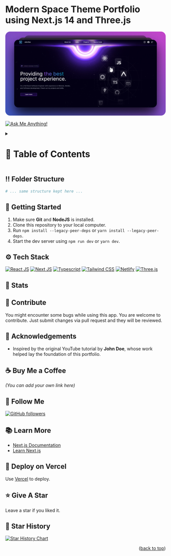 <a name="readme-top"></a>

# Modern Space Theme Portfolio using Next.js 14 and Three.js

![Modern Space Theme Portfolio using Next.js 14 and Three.js](/.github/images/img_main.png "Modern Space Theme Portfolio using Next.js 14 and Three.js")

<!-- Badges (updated to reflect your ownership) -->
[![Ask Me Anything!](https://flat.badgen.net/static/Ask%20me/anything?icon=github&color=black&scale=1.01)](https://github.com/indrayudh-saha "Ask Me Anything!")

<!-- Table of Contents -->
<details>

<summary>

# :notebook_with_decorative_cover: Table of Contents

</summary>

- [Folder Structure](#bangbang-folder-structure)
- [Getting Started](#toolbox-getting-started)
- [Screenshots](#camera-screenshots)
- [Tech Stack](#gear-tech-stack)
- [Stats](#wrench-stats)
- [Contribute](#raised_hands-contribute)
- [Acknowledgements](#gem-acknowledgements)
- [Buy Me a Coffee](#coffee-buy-me-a-coffee)
- [Follow Me](#rocket-follow-me)
- [Learn More](#books-learn-more)
- [Deploy on Vercel](#page_with_curl-deploy-on-vercel)
- [Give A Star](#star-give-a-star)
- [Star History](#star2-star-history)

</details>

## :bangbang: Folder Structure

```bash
# ... same structure kept here ...
```

## :toolbox: Getting Started

1. Make sure **Git** and **NodeJS** is installed.
2. Clone this repository to your local computer.
3. Run `npm install --legacy-peer-deps` or `yarn install --legacy-peer-deps`.
4. Start the dev server using `npm run dev` or `yarn dev`.

## 



## :gear: Tech Stack

[![React JS](https://skillicons.dev/icons?i=react)](https://react.dev/)
[![Next JS](https://skillicons.dev/icons?i=next)](https://nextjs.org/)
[![Typescript](https://skillicons.dev/icons?i=ts)](https://www.typescriptlang.org/)
[![Tailwind CSS](https://skillicons.dev/icons?i=tailwind)](https://tailwindcss.com/)
[![Netlify](https://skillicons.dev/icons?i=netlify)](https://netlify.app/)
[![Three.js](https://skillicons.dev/icons?i=threejs)](https://threejs.org/)

## :wrench: Stats


## :raised_hands: Contribute

You might encounter some bugs while using this app. You are welcome to contribute. Just submit changes via pull request and they will be reviewed.

## :gem: Acknowledgements

- Inspired by the original YouTube tutorial by **John Doe**, whose work helped lay the foundation of this portfolio.

## :coffee: Buy Me a Coffee

*(You can add your own link here)*

## :rocket: Follow Me

[![GitHub followers](https://img.shields.io/github/followers/indrayudh-saha?style=social&label=Follow&maxAge=2592000)](https://github.com/indrayudh-saha "Follow Me")

## :books: Learn More

- [Next.js Documentation](https://nextjs.org/docs)
- [Learn Next.js](https://nextjs.org/learn)

## :page_with_curl: Deploy on Vercel

Use [Vercel](https://vercel.com/new?utm_medium=default-template&filter=next.js&utm_source=create-next-app&utm_campaign=create-next-app-readme) to deploy.

## :star: Give A Star

Leave a star if you liked it.

## :star2: Star History

<a href="https://star-history.com/#indrayudh-saha/portfolio&Timeline">
<picture>
  <source media="(prefers-color-scheme: dark)" srcset="https://api.star-history.com/svg?repos=indrayudh-saha/portfolio&type=Timeline&theme=dark" />
  <source media="(prefers-color-scheme: light)" srcset="https://api.star-history.com/svg?repos=indrayudh-saha/portfolio&type=Timeline" />
  <img alt="Star History Chart" src="https://api.star-history.com/svg?repos=indrayudh-saha/portfolio&type=Timeline" />
</picture>
</a>

<p align="right">(<a href="#readme-top">back to top</a>)</p>